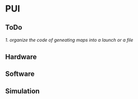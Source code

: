 # PUI 
## ToDo
###### 1. organize the code of geneating maps into a launch or a file
## Hardware
## Software
## Simulation
